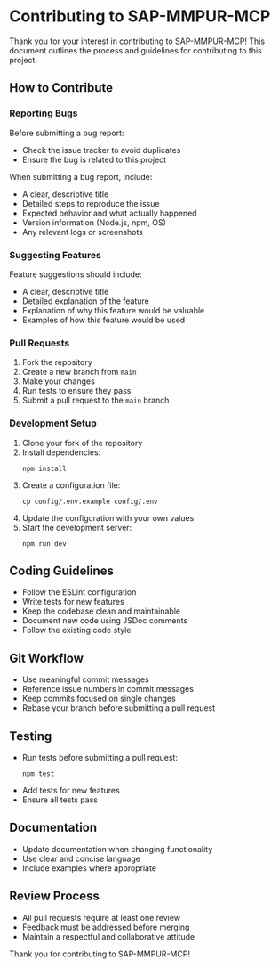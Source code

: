 # Contributing to SAP-MMPUR-MCP

Thank you for your interest in contributing to SAP-MMPUR-MCP! This document outlines the process and guidelines for contributing to this project.

## How to Contribute

### Reporting Bugs

Before submitting a bug report:
- Check the issue tracker to avoid duplicates
- Ensure the bug is related to this project

When submitting a bug report, include:
- A clear, descriptive title
- Detailed steps to reproduce the issue
- Expected behavior and what actually happened
- Version information (Node.js, npm, OS)
- Any relevant logs or screenshots

### Suggesting Features

Feature suggestions should include:
- A clear, descriptive title
- Detailed explanation of the feature
- Explanation of why this feature would be valuable
- Examples of how this feature would be used

### Pull Requests

1. Fork the repository
2. Create a new branch from `main`
3. Make your changes
4. Run tests to ensure they pass
5. Submit a pull request to the `main` branch

### Development Setup

1. Clone your fork of the repository
2. Install dependencies:
   ```
   npm install
   ```
3. Create a configuration file:
   ```
   cp config/.env.example config/.env
   ```
4. Update the configuration with your own values
5. Start the development server:
   ```
   npm run dev
   ```

## Coding Guidelines

- Follow the ESLint configuration
- Write tests for new features
- Keep the codebase clean and maintainable
- Document new code using JSDoc comments
- Follow the existing code style

## Git Workflow

- Use meaningful commit messages
- Reference issue numbers in commit messages
- Keep commits focused on single changes
- Rebase your branch before submitting a pull request

## Testing

- Run tests before submitting a pull request:
  ```
  npm test
  ```
- Add tests for new features
- Ensure all tests pass

## Documentation

- Update documentation when changing functionality
- Use clear and concise language
- Include examples where appropriate

## Review Process

- All pull requests require at least one review
- Feedback must be addressed before merging
- Maintain a respectful and collaborative attitude

Thank you for contributing to SAP-MMPUR-MCP! 